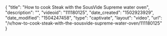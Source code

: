 {
    "title": "How to cook Steak with the SousVide Supreme water oven",
    "description": "",
    "videoid": "111180125",
    "date_created": "1502923929",
    "date_modified": "1504247458",
    "type": "captivate",
    "layout": "video",
    "url": "\/v\/how-to-cook-steak-with-the-sousvide-supreme-water-oven\/111180125"
}